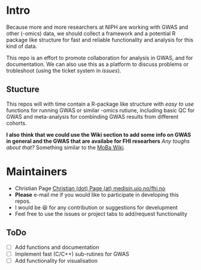 # Intro
Because more and more researchers at NIPH are working with GWAS and other (-omics) data, we should collect a framework and a potential R package like structure for fast and reliable functionality and analysis for this kind of data. 

This repo is an effort to promote collaboration for analysis in GWAS, and for documentation. We can also use this as a platform to discuss problems or trobleshoot (using the ticket system in _issues_).  

## Stucture
This repos will with time contain a R-package like structure with _easy to use_ functions for running GWAS or similar -omics rutiune, including basic QC for GWAS and meta-analysis for combinding GWAS results from different cohorts. 

**I also think that we could use the Wiki section to add some info on GWAS in general and the GWAS that are availabe for FHI researhers** _Any toughs about that?_ 
Something similar to the [MoBa Wiki](https://mobawiki.fhi.no/mobawiki/index.php/Questionnaires). 

# Maintainers
* Christian Page [Christian (dot) Page (at) medisin.uio.no/fhi.no](christian.page@medisin.uio.no;christian.page@fhi.no) 
* **Please** e-mail me if you would like to participate in developing this repos. 
* I would be :satisfied: for any contribution or suggestions for develupment
* Feel free to use the issues or project tabs to add/request functionality 

## ToDo

- [ ] Add functions and documentation
- [ ] Implement fast (C/C++) sub-rutines for GWAS
- [ ] Add functionality for visualisation 
